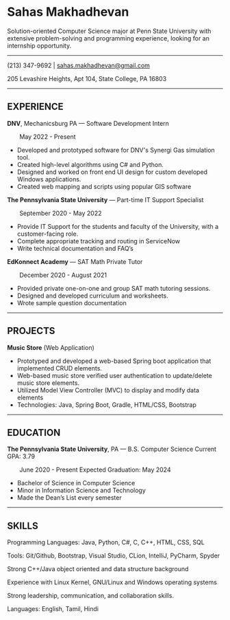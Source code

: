 # Sahas Makhadhevan

Solution-oriented Computer Science major at Penn State University with extensive problem-solving and programming experience, looking for an internship opportunity.

-----

(213) 347-9692 | sahas.makhadhevan@gmail.com

205 Levashire Heights, Apt 104, State College, PA 16803

-----
## **EXPERIENCE**
**DNV**,  Mechanicsburg PA — Software Development Intern

`    `May 2022 - Present

- Developed and prototyped software for DNV's Synergi Gas simulation tool.
- Created high-level algorithms using C# and Python.
- Designed and worked on front end UI design for custom developed Windows applications.
- Created web mapping and scripts using popular GIS software

**The Pennsylvania State University** — Part-time IT Support Specialist

`    `September 2020  - May 2022

- Provide IT Support for the students and faculty of the University, with a customer-facing role. 
- Complete appropriate tracking and routing in ServiceNow
- Write technical documentation and FAQ’s

**EdKonnect Academy** — SAT Math Private Tutor

`    `December 2020 - August 2021

- Provided private one-on-one and group SAT math tutoring sessions.
- Designed and developed curriculum and worksheets.
- Wrote sample question documentation
-----
## **PROJECTS**
**Music Store** (Web Application)

- Prototyped and developed a web-based Spring boot application that implemented CRUD elements.
- Web-based music store verified user authentication to update/delete music store elements.
- Utilized Model View Controller (MVC) to display and modify data elements
- Technologies: Java, Spring Boot, Gradle, HTML/CSS, Bootstrap
-----
## **EDUCATION**
**The Pennsylvania State University**, PA — B.S. Computer Science              		      Current GPA: 3.79

`    `June 2020 - Present					 		       Expected Graduation: May 2024

- Bachelor of Science in Computer Science
- Minor in Information Science and Technology
- Made the Dean’s List every semester
-----
## **SKILLS**
Programming Languages: Java, Python, C#, C, C++, HTML, CSS, SQL

Tools: Git/Github, Bootstrap, Visual Studio, CLion, IntelliJ, PyCharm, Spyder

Strong C++/Java object oriented and data structure background

Experience with Linux Kernel, GNU/Linux and Windows operating systems

Strong leadership, communication, and collaboration skills.

Languages: English, Tamil, Hindi
